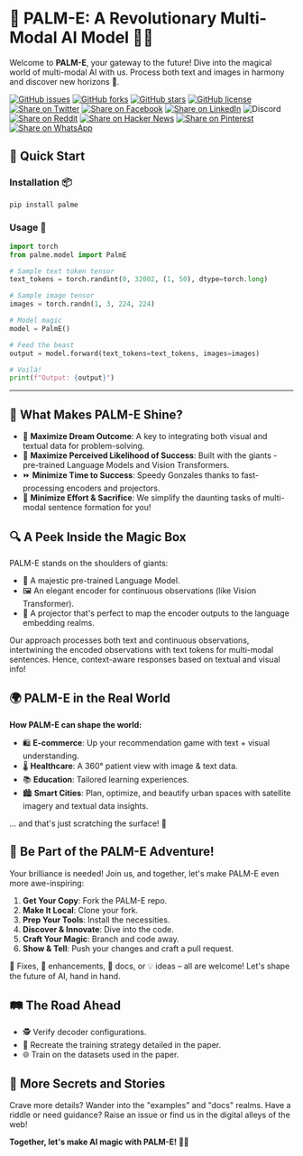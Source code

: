 # 🌴 PALM-E: A Revolutionary Multi-Modal AI Model 🤖🎉

Welcome to **PALM-E**, your gateway to the future! Dive into the magical world of multi-modal AI with us. Process both text and images in harmony and discover new horizons 🌅. 


[![GitHub issues](https://img.shields.io/github/issues/kyegomez/PALM-E)](https://github.com/kyegomez/PALM-E/issues) 
[![GitHub forks](https://img.shields.io/github/forks/kyegomez/PALM-E)](https://github.com/kyegomez/PALM-E/network) 
[![GitHub stars](https://img.shields.io/github/stars/kyegomez/PALM-E)](https://github.com/kyegomez/PALM-E/stargazers) [![GitHub license](https://img.shields.io/github/license/kyegomez/PALM-E)](https://github.com/kyegomez/PALM-E/blob/master/LICENSE)
[![Share on Twitter](https://img.shields.io/twitter/url/https/twitter.com/cloudposse.svg?style=social&label=Share%20%40kyegomez/PALM-E)](https://twitter.com/intent/tweet?text=Excited%20to%20introduce%20PALM-E,%20the%20all-new%20robotics%20model%20with%20the%20potential%20to%20revolutionize%20automation.%20Join%20us%20on%20this%20journey%20towards%20a%20smarter%20future.%20%23RT1%20%23Robotics&url=https%3A%2F%2Fgithub.com%2Fkyegomez%2FPALM-E)
[![Share on Facebook](https://img.shields.io/badge/Share-%20facebook-blue)](https://www.facebook.com/sharer/sharer.php?u=https%3A%2F%2Fgithub.com%2Fkyegomez%2FPALM-E)
[![Share on LinkedIn](https://img.shields.io/badge/Share-%20linkedin-blue)](https://www.linkedin.com/shareArticle?mini=true&url=https%3A%2F%2Fgithub.com%2Fkyegomez%2FPALM-E&title=Introducing%20PALM-E%2C%20the%20All-New%20Robotics%20Model&summary=PALM-E%20is%20the%20next-generation%20robotics%20model%20that%20promises%20to%20transform%20industries%20with%20its%20intelligence%20and%20efficiency.%20Join%20us%20to%20be%20a%20part%20of%20this%20revolutionary%20journey%20%23RT1%20%23Robotics&source=)
![Discord](https://img.shields.io/discord/999382051935506503)
[![Share on Reddit](https://img.shields.io/badge/-Share%20on%20Reddit-orange)](https://www.reddit.com/submit?url=https%3A%2F%2Fgithub.com%2Fkyegomez%2FPALM-E&title=Exciting%20Times%20Ahead%20with%20PALM-E%2C%20the%20All-New%20Robotics%20Model%20%23RT1%20%23Robotics) [![Share on Hacker News](https://img.shields.io/badge/-Share%20on%20Hacker%20News-orange)](https://news.ycombinator.com/submitlink?u=https%3A%2F%2Fgithub.com%2Fkyegomez%2FPALM-E&t=Exciting%20Times%20Ahead%20with%20PALM-E%2C%20the%20All-New%20Robotics%20Model%20%23RT1%20%23Robotics)
[![Share on Pinterest](https://img.shields.io/badge/-Share%20on%20Pinterest-red)](https://pinterest.com/pin/create/button/?url=https%3A%2F%2Fgithub.com%2Fkyegomez%2FPALM-E&media=https%3A%2F%2Fexample.com%2Fimage.jpg&description=PALM-E%2C%20the%20Revolutionary%20Robotics%20Model%20that%20will%20Change%20the%20Way%20We%20Work%20%23RT1%20%23Robotics)
[![Share on WhatsApp](https://img.shields.io/badge/-Share%20on%20WhatsApp-green)](https://api.whatsapp.com/send?text=I%20just%20discovered%20PALM-E,%20the%20all-new%20robotics%20model%20that%20promises%20to%20revolutionize%20automation.%20Join%20me%20on%20this%20exciting%20journey%20towards%20a%20smarter%20future.%20%23RT1%20%23Robotics%0A%0Ahttps%3A%2F%2Fgithub.com%2Fkyegomez%2FPALM-E)



## 🚀 Quick Start

### Installation 📦

```sh
pip install palme
```

### Usage 🎨

```python
import torch
from palme.model import PalmE

# Sample text token tensor
text_tokens = torch.randint(0, 32002, (1, 50), dtype=torch.long)

# Sample image tensor
images = torch.randn(1, 3, 224, 224)

# Model magic
model = PalmE()

# Feed the beast
output = model.forward(text_tokens=text_tokens, images=images)

# Voilà!
print(f"Output: {output}")
```
---

## 🌟 What Makes PALM-E Shine?

- 🌈 **Maximize Dream Outcome**: A key to integrating both visual and textual data for problem-solving.
- 🎯 **Maximize Perceived Likelihood of Success**: Built with the giants - pre-trained Language Models and Vision Transformers.
- ⏩ **Minimize Time to Success**: Speedy Gonzales thanks to fast-processing encoders and projectors.
- 🍰 **Minimize Effort & Sacrifice**: We simplify the daunting tasks of multi-modal sentence formation for you!

## 🔍 A Peek Inside the Magic Box 

PALM-E stands on the shoulders of giants:

- 📜 A majestic pre-trained Language Model.
- 🖼️ An elegant encoder for continuous observations (like Vision Transformer).
- 🔦 A projector that's perfect to map the encoder outputs to the language embedding realms.

Our approach processes both text and continuous observations, intertwining the encoded observations with text tokens for multi-modal sentences. Hence, context-aware responses based on textual and visual info!

## 🌍 PALM-E in the Real World

**How PALM-E can shape the world:**

- 🛍️ **E-commerce**: Up your recommendation game with text + visual understanding.
- 🌡️ **Healthcare**: A 360° patient view with image & text data.
- 📚 **Education**: Tailored learning experiences.
- 🏙️ **Smart Cities**: Plan, optimize, and beautify urban spaces with satellite imagery and textual data insights.

... and that's just scratching the surface! 🚀

## 🤝 Be Part of the PALM-E Adventure!

Your brilliance is needed! Join us, and together, let's make PALM-E even more awe-inspiring:

1. **Get Your Copy**: Fork the PALM-E repo.
2. **Make It Local**: Clone your fork.
3. **Prep Your Tools**: Install the necessities.
4. **Discover & Innovate**: Dive into the code.
5. **Craft Your Magic**: Branch and code away.
6. **Show & Tell**: Push your changes and craft a pull request.

🐞 Fixes, 🎨 enhancements, 📝 docs, or 💡 ideas – all are welcome! Let's shape the future of AI, hand in hand.

## 🛤️ The Road Ahead

- 🕵️ Verify decoder configurations.
- 🚂 Recreate the training strategy detailed in the paper.
- 🌐 Train on the datasets used in the paper.

## 📘 More Secrets and Stories

Crave more details? Wander into the "examples" and "docs" realms. Have a riddle or need guidance? Raise an issue or find us in the digital alleys of the web!

**Together, let's make AI magic with PALM-E! 🎩🐇**